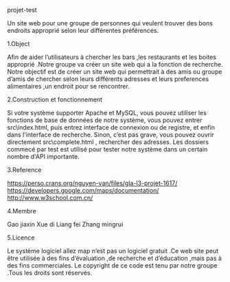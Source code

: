 projet-test

Un site web pour une groupe de personnes qui veulent trouver des bons endroits approprié selon leur différentes préférences.
 
1.Object
 
Afin de aider l’utilisateurs à chercher les bars ,les restaurants et les boites approprié .Notre groupe va créer un site web qui a la fonction de recherche.
Notre objectif est de créer un site web qui permettrait à des amis ou groupe d’amis de chercher selon leurs différents adresses et leurs preferences alimentaires ,un endroit pour se rencontrer.

2.Construction et fonctionnement

Si votre système supporter Apache et MySQL, vous pouvez utiliser les fonctions de base de données de notre système, vous pouvez entrer src\index.html, puis entrez interface de connexion ou de registre, et enfin dans l'interface de recherche. Sinon, c’est pas grave, vous pouvez ouvrir directement  src\complete.html , rechercher des adresses. Les dossiers commecé par test est utilisé pour tester notre système dans un certain nombre d'API importante.
 

3.Reference

https://perso.crans.org/nguyen-van/files/gla-l3-projet-1617/
https://developers.google.com/maps/documentation/
http://www.w3school.com.cn/

4.Membre

Gao jiaxin
Xue di
Liang fei 
Zhang mingrui

5.Licence

Le système logiciel allez map n’est pas un logiciel gratuit .Ce web site  peut être utilisée à des fins d’évaluation ,de  recherche  et d’éducation ,mais pas à des  fins commerciales. Le copyright de ce code est tenu par  notre groupe .Tous les droits sont réservés.

